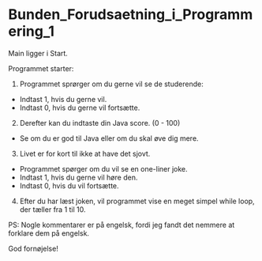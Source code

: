 # Bunden_Forudsaetning_i_Programmering_1
Main ligger i Start.

Programmet starter:
1. Programmet sprørger om du gerne vil se de studerende:
 - Indtast 1, hvis du gerne vil.
 - Indtast 0, hvis du gerne vil fortsætte.
 
2. Derefter kan du indtaste din Java score. (0 - 100) 
 - Se om du er god til Java eller om du skal øve dig mere.
 
3. Livet er for kort til ikke at have det sjovt. 
 - Programmet spørger om du vil se en one-liner joke.
 - Indtast 1, hvis du gerne vil høre den.
 - Indtast 0, hvis du vil fortsætte.
 
 4. Efter du har læst joken, vil programmet vise en meget simpel while loop, der tæller fra 1 til 10.
 
 PS: Nogle kommentarer er på engelsk, fordi jeg fandt det nemmere at forklare dem på engelsk.
 
 God fornøjelse!

